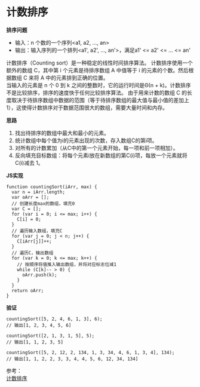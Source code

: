 # 计数排序
**排序问题**  
- 输入：n 个数的一个序列<a1, a2, ..., an>
- 输出：输入序列的一个排列<a1', a2', ..., an'>，满足a1' <= a2' <= ... <= an'

计数排序（Counting sort）是一种稳定的线性时间排序算法。 计数排序使用一个额外的数组 C，其中第 i 个元素是待排序数组 A 中值等于 i 的元素的个数。然后根据数组 C 来将 A 中的元素排到正确的位置。  
当输入的元素是 n 个 0 到 k 之间的整数时，它的运行时间是Θ(n + k)。计数排序不是比较排序，排序的速度快于任何比较排序算法。 由于用来计数的数组 C 的长度取决于待排序数组中数据的范围（等于待排序数组的最大值与最小值的差加上 1），这使得计数排序对于数据范围很大的数组，需要大量时间和内存。

**思路**  
1. 找出待排序的数组中最大和最小的元素。
2. 统计数组中每个值为i的元素出现的次数，存入数组C的第i项。
3. 对所有的计数累加（从C中的第一个元素开始，每一项和前一项相加）。
4. 反向填充目标数组：将每个元素i放在新数组的第C(i)项，每放一个元素就将C(i)减去 1。

**JS实现**  
```
function countingSort(iArr, max) {
  var n = iArr.length;
  var oArr = [];
  // 创建长度max的数组，填充0
  var C = [];
  for (var i = 0; i <= max; i++) {
    C[i] = 0;
  }
  // 遍历输入数组，填充C
  for (var j = 0; j < n; j++) {
    C[iArr[j]]++;
  }
  // 遍历C，输出数组
  for (var k = 0; k <= max; k++) {
    // 按顺序将值推入输出数组，并将对应标志位减1
    while (C[k]-- > 0) {
      oArr.push(k);
    }
  }
  return oArr;
}
```
**验证**  
```
countingSort([5, 2, 4, 6, 1, 3], 6);
// 输出[1, 2, 3, 4, 5, 6]

countingSort([2, 1, 3, 1, 5], 5);
// 输出[1, 1, 2, 3, 5]

countingSort([5, 2, 12, 2, 134, 1, 3, 34, 4, 6, 1, 3, 4], 134);
// 输出[1, 1, 2, 2, 3, 3, 4, 4, 5, 6, 12, 34, 134]
```


参考：  
[计数排序](https://godbasin.github.io/front-end-playground/front-end-addon/simple-algorithm/2-counting-sort.html#%E6%8E%92%E5%BA%8F%E9%97%AE%E9%A2%98)